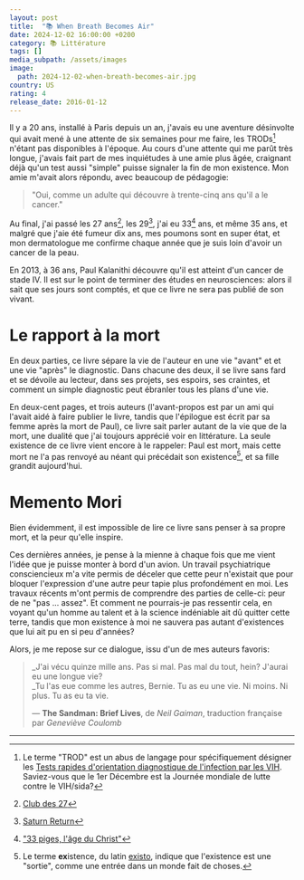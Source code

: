 ```yaml
---
layout: post
title:  "📚 When Breath Becomes Air"
date: 2024-12-02 16:00:00 +0200
category: 📚 Littérature
tags: []
media_subpath: /assets/images
image:
  path: 2024-12-02-when-breath-becomes-air.jpg
country: US
rating: 4
release_date: 2016-01-12
---
```


Il y a 20 ans, installé à Paris depuis un an, j'avais eu une aventure désinvolte qui avait mené à une attente de six semaines pour me faire, les TRODs[^1] n'étant pas disponibles à l'époque. Au cours d'une attente qui me parût très longue, j'avais fait part de mes inquiétudes à une amie plus âgée, craignant déjà qu'un test aussi "simple" puisse signaler la fin de mon existence. Mon amie m'avait alors répondu, avec beaucoup de pédagogie:

>"Oui, comme un adulte qui découvre à trente-cinq ans qu'il a le cancer."

Au final, j'ai passé les 27 ans[^2], les 29[^3], j'ai eu 33[^4] ans, et même 35 ans, et malgré que j'aie été fumeur dix ans, mes poumons sont en super état, et mon dermatologue me confirme chaque année que je suis loin d'avoir un cancer de la peau.

En 2013, à 36 ans, Paul Kalanithi découvre qu'il est atteint d'un cancer de stade IV. Il est sur le point de terminer des études en neurosciences: alors il sait que ses jours sont comptés, et que ce livre ne sera pas publié de son vivant.

# Le rapport à la mort

En deux parties, ce livre sépare la vie de l'auteur en une vie "avant" et et une vie "après" le diagnostic. Dans chacune des deux, il se livre sans fard et se dévoile au lecteur, dans ses projets, ses espoirs, ses craintes, et comment un simple diagnostic peut ébranler tous les plans d'une vie.

En deux-cent pages, et trois auteurs (l'avant-propos est par un ami qui l'avait aidé à faire publier le livre, tandis que l'épilogue est écrit par sa femme après la mort de Paul), ce livre sait parler autant de la vie que de la mort, une dualité que j'ai toujours apprécié voir en littérature. La seule existence de ce livre vient encore à le rappeler: Paul est mort, mais cette mort ne l'a pas renvoyé au néant qui précédait son existence[^5], et sa fille grandit aujourd'hui.

# Memento Mori

Bien évidemment, il est impossible de lire ce livre sans penser à sa propre mort, et la peur qu'elle inspire.

Ces dernières années, je pense à la mienne à chaque fois que me vient l'idée que je puisse monter à bord d'un avion. Un travail psychiatrique consciencieux m'a vite permis de déceler que cette peur n'existait que pour bloquer l'expression d'une autre peur tapie plus profondément en moi. Les travaux récents m'ont permis de comprendre des parties de celle-ci: peur de ne "pas ... assez". Et comment ne pourrais-je pas ressentir cela, en voyant qu'un homme au talent et à la science indéniable ait dû quitter cette terre, tandis que mon existence à moi ne sauvera pas autant d'existences que lui ait pu en si peu d'années?

Alors, je me repose sur ce dialogue, issu d'un de mes auteurs favoris:

>_J'ai vécu quinze mille ans. Pas si mal. Pas mal du tout, hein? J'aurai eu une longue vie?   
>_Tu l'as eue comme les autres, Bernie. Tu as eu une vie. Ni moins. Ni plus. Tu as eu ta vie.   
> 
>― **The Sandman: Brief Lives**, de *Neil Gaiman*, traduction française par *Geneviève Coulomb*

* * *
[^1]: Le terme "TROD" est un abus de langage pour spécifiquement désigner les [<i class="fab fa-wikipedia-w"></i> Tests rapides d'orientation diagnostique de l'infection par les VIH](https://fr.wikipedia.org/wiki/Test_rapide_d%27orientation_diagnostique_de_l%27infection_par_les_VIH). Saviez-vous que le 1er Décembre est la Journée mondiale de lutte contre le VIH/sida?
[^2]: [<i class="fab fa-wikipedia-w"></i> Club des 27](https://fr.wikipedia.org/wiki/Club_des_27)
[^3]: [<i class="fab fa-wikipedia-w"></i> Saturn Return](https://en.wikipedia.org/wiki/Saturn_return)
[^4]: ["33 piges, l'âge du Christ"](https://genius.com/678173)
[^5]: Le terme **ex**istence, du latin [<i class="fab fa-wikipedia-w"></i> existo](https://fr.wiktionary.org/wiki/exsisto), indique que l'existence est une "sortie", comme une entrée dans un monde fait de choses.
